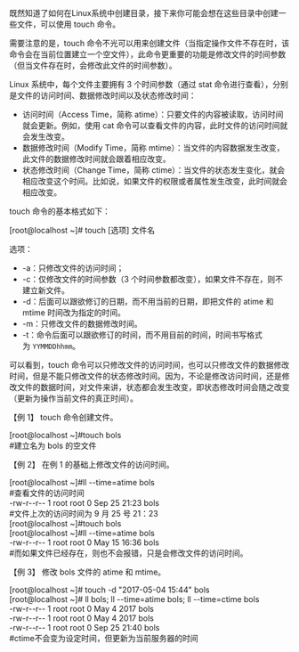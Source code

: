既然知道了如何在Linux系统中创建目录，接下来你可能会想在这些目录中创建一些文件，可以使用 touch 命令。

  


  


需要注意的是，touch 命令不光可以用来创建文件（当指定操作文件不存在时，该命令会在当前位置建立一个空文件），此命令更重要的功能是修改文件的时间参数（但当文件存在时，会修改此文件的时间参数）。

  


  


Linux 系统中，每个文件主要拥有 3 个时间参数（通过 stat 命令进行查看），分别是文件的访问时间、数据修改时间以及状态修改时间：

* 访问时间（Access Time，简称 atime）：只要文件的内容被读取，访问时间就会更新。例如，使用 cat 命令可以查看文件的内容，此时文件的访问时间就会发生改变。
* 数据修改时间（Modify Time，简称 mtime）：当文件的内容数据发生改变，此文件的数据修改时间就会跟着相应改变。
* 状态修改时间（Change Time，简称 ctime）：当文件的状态发生变化，就会相应改变这个时间。比如说，如果文件的权限或者属性发生改变，此时间就会相应改变。

  


touch 命令的基本格式如下：

\[root@localhost ~\]\# touch \[选项\] 文件名

选项：

* -a：只修改文件的访问时间；
* -c：仅修改文件的时间参数（3 个时间参数都改变），如果文件不存在，则不建立新文件。
* -d：后面可以跟欲修订的日期，而不用当前的日期，即把文件的 atime 和 mtime 时间改为指定的时间。
* -m：只修改文件的数据修改时间。
* -t：命令后面可以跟欲修订的时间，而不用目前的时间，时间书写格式为 `YYMMDDhhmm`。

  


可以看到，touch 命令可以只修改文件的访问时间，也可以只修改文件的数据修改时间，但是不能只修改文件的状态修改时间。因为，不论是修改访问时间，还是修改文件的数据时间，对文件来讲，状态都会发生改变，即状态修改时间会随之改变（更新为操作当前文件的真正时间）。

  


  


【例 1】 touch 命令创建文件。

\[root@localhost ~\]\#touch bols  
\#建立名为 bols 的空文件

  


【例 2】 在例 1 的基础上修改文件的访问时间。

\[root@localhost ~\]\#ll --time=atime bols  
\#查看文件的访问时间  
-rw-r--r-- 1 root root 0 Sep 25 21:23 bols  
\#文件上次的访问时间为 9 月 25 号 21：23  
\[root@localhost ~\]\#touch bols  
\[root@localhost ~\]\#ll --time=atime bols  
-rw-r--r-- 1 root root 0 May 15 16:36 bols  
\#而如果文件已经存在，则也不会报错，只是会修改文件的访问时间。

  


【例 3】 修改 bols 文件的 atime 和 mtime。

\[root@localhost ~\]\# touch -d "2017-05-04 15:44" bols  
\[root@localhost ~\]\# ll bols; ll --time=atime bols; ll --time=ctime bols  
-rw-r--r-- 1 root root 0 May 4 2017 bols  
-rw-r--r-- 1 root root 0 May 4 2017 bols  
-rw-r--r-- 1 root root 0 Sep 25 21:40 bols  
\#ctime不会变为设定时间，但更新为当前服务器的时间

